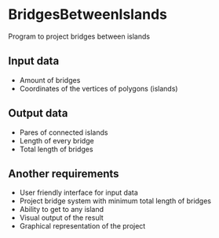 # BridgesBetweenIslands
Program to project bridges between islands

## Input data
* Amount of bridges
* Сoordinates of the vertices of polygons (islands)

## Output data
* Pares of connected islands
* Length of every bridge
* Total length of bridges

## Another requirements
* User friendly interface for input data
* Project bridge system with minimum total length of bridges
* Ability to get to any island
* Visual output of the result
* Graphical representation of the project
